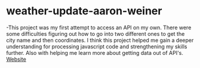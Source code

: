# weather-update-aaron-weiner
-This project was my first attempt to access an API on my own. There were some difficulties figuring out how to go into two different ones to get the city name and then coordinates. I think this project helped me gain a deeper understanding for processing javascript code and strengthening my skills further. Also with helping me learn more about getting data out of API's.</br>
[Website](https://aaronweiner2016.github.io/weather-update-aaron-weiner/)
